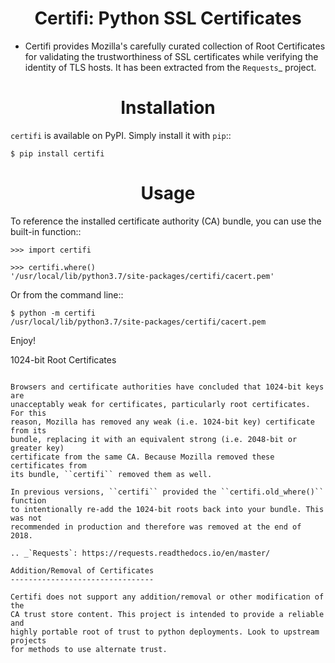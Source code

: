 <h1 align="center">Certifi: Python SSL Certificates</h1>

-    Certifi provides Mozilla's carefully curated collection of Root Certificates for
    validating the trustworthiness of SSL certificates while verifying the identity
    of TLS hosts. It has been extracted from the `Requests`_ project.

<h1 align="center">Installation</h1>

 ``certifi`` is available on PyPI. Simply install it with ``pip``::

    $ pip install certifi

<h1 align="center">Usage</h1>

To reference the installed certificate authority (CA) bundle, you can use the
built-in function::

    >>> import certifi

    >>> certifi.where()
    '/usr/local/lib/python3.7/site-packages/certifi/cacert.pem'

Or from the command line::

    $ python -m certifi
    /usr/local/lib/python3.7/site-packages/certifi/cacert.pem

Enjoy!

1024-bit Root Certificates
~~~~~~~~~~~~~~~~~~~~~~~~~~

Browsers and certificate authorities have concluded that 1024-bit keys are
unacceptably weak for certificates, particularly root certificates. For this
reason, Mozilla has removed any weak (i.e. 1024-bit key) certificate from its
bundle, replacing it with an equivalent strong (i.e. 2048-bit or greater key)
certificate from the same CA. Because Mozilla removed these certificates from
its bundle, ``certifi`` removed them as well.

In previous versions, ``certifi`` provided the ``certifi.old_where()`` function
to intentionally re-add the 1024-bit roots back into your bundle. This was not
recommended in production and therefore was removed at the end of 2018.

.. _`Requests`: https://requests.readthedocs.io/en/master/

Addition/Removal of Certificates
--------------------------------

Certifi does not support any addition/removal or other modification of the
CA trust store content. This project is intended to provide a reliable and
highly portable root of trust to python deployments. Look to upstream projects
for methods to use alternate trust.
